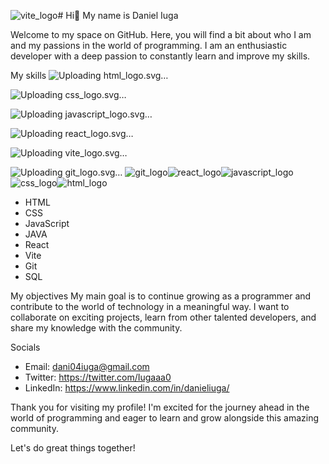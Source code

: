 ![vite_logo](https://github.com/danieliuga/danieliuga/assets/136831208/5a4d9127-f958-4f06-b859-94351af9c82d)# Hi👋 My name is Daniel Iuga

Welcome to my space on GitHub. Here, you will find a bit about who I am and my passions in the world of programming. I am an enthusiastic developer with a deep passion to constantly learn and improve my skills.

My skills
![Up<svg xmlns="http://www.w3.org/2000/svg" viewBox="0 0 64 64"><path fill="#E44D26" d="M9.032 2l10.005 112.093 44.896 12.401 45.02-12.387L118.968 2H9.032zm89.126 26.539l-.627 7.172L97.255 39H44.59l1.257 14h50.156l-.336 3.471-3.233 36.119-.238 2.27L64 102.609v.002l-.034.018-28.177-7.423L33.876 74h13.815l.979 10.919L63.957 89H64v-.546l15.355-3.875L80.959 67H33.261l-3.383-38.117L29.549 25h68.939l-.33 3.539z"/></svg>loading html_logo.svg…]() 

![Upload<svg xmlns="http://www.w3.org/2000/svg" viewBox="0 0 64 64"><path fill="#1572B6" d="M8.76 1l10.055 112.883 45.118 12.58 45.244-12.626L119.24 1H8.76zm89.591 25.862l-3.347 37.605.01.203-.014.467v-.004l-2.378 26.294-.262 2.336L64 101.607v.001l-.022.019-28.311-7.888L33.75 72h13.883l.985 11.054 15.386 4.17-.004.008v-.002l15.443-4.229L81.075 65H48.792l-.277-3.043-.631-7.129L47.553 51h34.749l1.264-14H30.64l-.277-3.041-.63-7.131L29.401 23h69.281l-.331 3.862z"/></svg>ing css_logo.svg…]() 

![Uploadi<svg xmlns="http://www.w3.org/2000/svg" viewBox="0 0 64 64"><path fill="#F0DB4F" d="M2 1v125h125V1H2zm66.119 106.513c-1.845 3.749-5.367 6.212-9.448 7.401-6.271 1.44-12.269.619-16.731-2.059-2.986-1.832-5.318-4.652-6.901-7.901l9.52-5.83c.083.035.333.487.667 1.071 1.214 2.034 2.261 3.474 4.319 4.485 2.022.69 6.461 1.131 8.175-2.427 1.047-1.81.714-7.628.714-14.065C58.433 78.073 58.48 68 58.48 58h11.709c0 11 .06 21.418 0 32.152.025 6.58.596 12.446-2.07 17.361zm48.574-3.308c-4.07 13.922-26.762 14.374-35.83 5.176-1.916-2.165-3.117-3.296-4.26-5.795 4.819-2.772 4.819-2.772 9.508-5.485 2.547 3.915 4.902 6.068 9.139 6.949 5.748.702 11.531-1.273 10.234-7.378-1.333-4.986-11.77-6.199-18.873-11.531-7.211-4.843-8.901-16.611-2.975-23.335 1.975-2.487 5.343-4.343 8.877-5.235l3.688-.477c7.081-.143 11.507 1.727 14.756 5.355.904.916 1.642 1.904 3.022 4.045-3.772 2.404-3.76 2.381-9.163 5.879-1.154-2.486-3.069-4.046-5.093-4.724-3.142-.952-7.104.083-7.926 3.403-.285 1.023-.226 1.975.227 3.665 1.273 2.903 5.545 4.165 9.377 5.926 11.031 4.474 14.756 9.271 15.672 14.981.882 4.916-.213 8.105-.38 8.581z"/></svg>ng javascript_logo.svg…]() 

![U<svg xmlns="http://www.w3.org/2000/svg" viewBox="0 0 64 64"><g fill="#61DAFB"><circle cx="64" cy="64" r="11.4"/><path d="M107.3 45.2c-2.2-.8-4.5-1.6-6.9-2.3.6-2.4 1.1-4.8 1.5-7.1 2.1-13.2-.2-22.5-6.6-26.1-1.9-1.1-4-1.6-6.4-1.6-7 0-15.9 5.2-24.9 13.9-9-8.7-17.9-13.9-24.9-13.9-2.4 0-4.5.5-6.4 1.6-6.4 3.7-8.7 13-6.6 26.1.4 2.3.9 4.7 1.5 7.1-2.4.7-4.7 1.4-6.9 2.3C8.2 50 1.4 56.6 1.4 64s6.9 14 19.3 18.8c2.2.8 4.5 1.6 6.9 2.3-.6 2.4-1.1 4.8-1.5 7.1-2.1 13.2.2 22.5 6.6 26.1 1.9 1.1 4 1.6 6.4 1.6 7.1 0 16-5.2 24.9-13.9 9 8.7 17.9 13.9 24.9 13.9 2.4 0 4.5-.5 6.4-1.6 6.4-3.7 8.7-13 6.6-26.1-.4-2.3-.9-4.7-1.5-7.1 2.4-.7 4.7-1.4 6.9-2.3 12.5-4.8 19.3-11.4 19.3-18.8s-6.8-14-19.3-18.8zM92.5 14.7c4.1 2.4 5.5 9.8 3.8 20.3-.3 2.1-.8 4.3-1.4 6.6-5.2-1.2-10.7-2-16.5-2.5-3.4-4.8-6.9-9.1-10.4-13 7.4-7.3 14.9-12.3 21-12.3 1.3 0 2.5.3 3.5.9zM81.3 74c-1.8 3.2-3.9 6.4-6.1 9.6-3.7.3-7.4.4-11.2.4-3.9 0-7.6-.1-11.2-.4-2.2-3.2-4.2-6.4-6-9.6-1.9-3.3-3.7-6.7-5.3-10 1.6-3.3 3.4-6.7 5.3-10 1.8-3.2 3.9-6.4 6.1-9.6 3.7-.3 7.4-.4 11.2-.4 3.9 0 7.6.1 11.2.4 2.2 3.2 4.2 6.4 6 9.6 1.9 3.3 3.7 6.7 5.3 10-1.7 3.3-3.4 6.6-5.3 10zm8.3-3.3c1.5 3.5 2.7 6.9 3.8 10.3-3.4.8-7 1.4-10.8 1.9 1.2-1.9 2.5-3.9 3.6-6 1.2-2.1 2.3-4.2 3.4-6.2zM64 97.8c-2.4-2.6-4.7-5.4-6.9-8.3 2.3.1 4.6.2 6.9.2 2.3 0 4.6-.1 6.9-.2-2.2 2.9-4.5 5.7-6.9 8.3zm-18.6-15c-3.8-.5-7.4-1.1-10.8-1.9 1.1-3.3 2.3-6.8 3.8-10.3 1.1 2 2.2 4.1 3.4 6.1 1.2 2.2 2.4 4.1 3.6 6.1zm-7-25.5c-1.5-3.5-2.7-6.9-3.8-10.3 3.4-.8 7-1.4 10.8-1.9-1.2 1.9-2.5 3.9-3.6 6-1.2 2.1-2.3 4.2-3.4 6.2zM64 30.2c2.4 2.6 4.7 5.4 6.9 8.3-2.3-.1-4.6-.2-6.9-.2-2.3 0-4.6.1-6.9.2 2.2-2.9 4.5-5.7 6.9-8.3zm22.2 21l-3.6-6c3.8.5 7.4 1.1 10.8 1.9-1.1 3.3-2.3 6.8-3.8 10.3-1.1-2.1-2.2-4.2-3.4-6.2zM31.7 35c-1.7-10.5-.3-17.9 3.8-20.3 1-.6 2.2-.9 3.5-.9 6 0 13.5 4.9 21 12.3-3.5 3.8-7 8.2-10.4 13-5.8.5-11.3 1.4-16.5 2.5-.6-2.3-1-4.5-1.4-6.6zM7 64c0-4.7 5.7-9.7 15.7-13.4 2-.8 4.2-1.5 6.4-2.1 1.6 5 3.6 10.3 6 15.6-2.4 5.3-4.5 10.5-6 15.5C15.3 75.6 7 69.6 7 64zm28.5 49.3c-4.1-2.4-5.5-9.8-3.8-20.3.3-2.1.8-4.3 1.4-6.6 5.2 1.2 10.7 2 16.5 2.5 3.4 4.8 6.9 9.1 10.4 13-7.4 7.3-14.9 12.3-21 12.3-1.3 0-2.5-.3-3.5-.9zM96.3 93c1.7 10.5.3 17.9-3.8 20.3-1 .6-2.2.9-3.5.9-6 0-13.5-4.9-21-12.3 3.5-3.8 7-8.2 10.4-13 5.8-.5 11.3-1.4 16.5-2.5.6 2.3 1 4.5 1.4 6.6zm9-15.6c-2 .8-4.2 1.5-6.4 2.1-1.6-5-3.6-10.3-6-15.6 2.4-5.3 4.5-10.5 6-15.5 13.8 4 22.1 10 22.1 15.6 0 4.7-5.8 9.7-15.7 13.4z"/></g></svg>ploading react_logo.svg…]() 

![<?xml version="1.0" encoding="UTF-8"?><svg id="uuid-76618089-0d31-411c-8a12-cb378eda6e71" xmlns="http://www.w3.org/2000/svg" xmlns:xlink="http://www.w3.org/1999/xlink" viewBox="0 0 64 64"><defs><linearGradient id="uuid-f9d16bbb-0774-432b-8a58-cf1053203e1b" x1="32" y1="144" x2="106.74" y2="42.49" gradientTransform="translate(0 130) scale(1 -1)" gradientUnits="userSpaceOnUse"><stop offset="0" stop-color="#41d1ff"/><stop offset="1" stop-color="#bd34fe"/></linearGradient><linearGradient id="uuid-006148b5-e315-441f-9fc3-1aa86cdfea82" x1="67.25" y1="128.57" x2="80.77" y2="35.83" gradientTransform="translate(0 130) scale(1 -1)" gradientUnits="userSpaceOnUse"><stop offset="0" stop-color="#ffea83"/><stop offset=".08" stop-color="#ffdd35"/><stop offset="1" stop-color="#ffa800"/></linearGradient></defs><path d="m127.5,18.95l-60.05,107.38c-1.24,2.22-4.43,2.23-5.68.02L.52,18.96c-1.37-2.4.68-5.32,3.41-4.83l60.12,10.75c.38.07.78.07,1.16,0l58.86-10.73c2.72-.49,4.78,2.39,3.43,4.8Z" style="fill:url(#uuid-f9d16bbb-0774-432b-8a58-cf1053203e1b);"/><path d="m92.68.03l-44.44,8.71c-.73.14-1.27.76-1.32,1.5l-2.73,46.17c-.06,1.09.93,1.93,2,1.69l12.37-2.86c1.16-.27,2.2.75,1.97,1.92l-3.68,18c-.25,1.21.89,2.25,2.07,1.89l7.64-2.32c1.18-.36,2.32.68,2.07,1.89l-5.84,28.27c-.37,1.77,1.99,2.73,2.97,1.22l.66-1.01,36.21-72.27c.61-1.21-.44-2.59-1.77-2.33l-12.74,2.46c-1.2.23-2.22-.88-1.88-2.05l8.31-28.82c.34-1.17-.68-2.29-1.88-2.05Z" style="fill:url(#uuid-006148b5-e315-441f-9fc3-1aa86cdfea82);"/></svg>Uploading vite_logo.svg…]()


![Upl<?xml version="1.0" encoding="UTF-8"?><svg id="uuid-2d66232b-e706-4f28-90b0-0e2f083d25f3" xmlns="http://www.w3.org/2000/svg" viewBox="0 0 64 64"><path d="m125.58,58.29L69.69,2.41c-3.22-3.22-8.44-3.22-11.67,0l-11.58,11.6,14.72,14.72c3.44-1.15,7.35-.37,10.07,2.35,2.75,2.75,3.51,6.71,2.34,10.13l14.18,14.19c3.44-1.19,7.4-.42,10.13,2.32,3.85,3.84,3.85,10.05,0,13.89-3.83,3.83-10.03,3.83-13.87,0-2.87-2.89-3.59-7.13-2.15-10.65l-13.27-13.21v34.8c.94.46,1.82,1.08,2.6,1.86,3.8,3.85,3.8,10.04,0,13.87-3.83,3.85-10.07,3.85-13.91,0-3.83-3.83-3.83-10.02,0-13.86.97-.96,2.06-1.69,3.23-2.17v-35.14c-1.16-.49-2.26-1.18-3.2-2.14-2.91-2.91-3.61-7.16-2.11-10.71l-14.46-14.53L2.4,58.03c-3.2,3.23-3.2,8.45,0,11.67l55.89,55.88c3.22,3.22,8.44,3.22,11.66,0l55.63-55.63c3.23-3.22,3.23-8.44,0-11.66" style="fill:#f05032;"/></svg>oading git_logo.svg…]() ![git_logo](https://github.com/danieliuga/danieliuga/assets/136831208/9db1f737-32f3-4535-af24-7795a6022129)![react_logo](https://github.com/danieliuga/danieliuga/assets/136831208/c3d77043-98fb-4601-9e57-945a4eeb791f)![javascript_logo](https://github.com/danieliuga/danieliuga/assets/136831208/eeb74540-6e66-44d5-99b1-f56c618b5ff8)![css_logo](https://github.com/danieliuga/danieliuga/assets/136831208/122525e7-f7d6-4878-88bf-dc1aca980ae6)![html_logo](https://github.com/danieliuga/danieliuga/assets/136831208/b9ea6eed-7ca1-4b1c-8f41-c9e27f6c7269)

 - HTML
 - CSS
 - JavaScript
 - JAVA
 - React
 - Vite
 - Git
 - SQL

My objectives
My main goal is to continue growing as a programmer and contribute to the world of technology in a meaningful way. I want to collaborate on exciting projects, learn from other talented developers, and share my knowledge with the community.

Socials
- Email: dani04iuga@gmail.com
- Twitter: https://twitter.com/Iugaaa0
- LinkedIn: https://www.linkedin.com/in/danieliuga/

Thank you for visiting my profile! I'm excited for the journey ahead in the world of programming and eager to learn and grow alongside this amazing community.

Let's do great things together!
